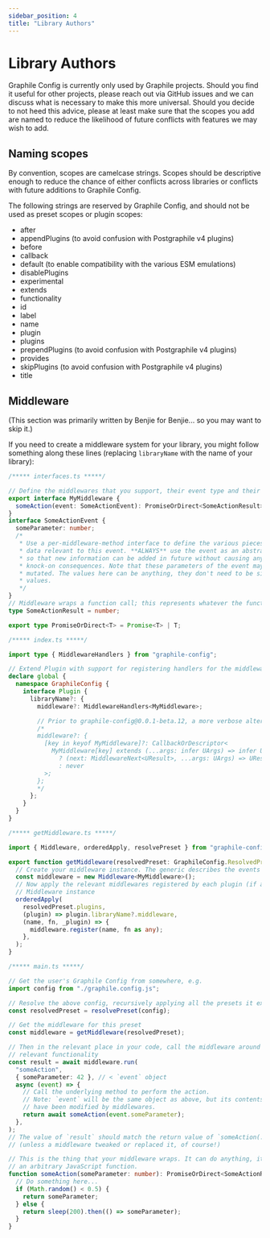 ```yaml
---
sidebar_position: 4
title: "Library Authors"
---
```


# Library Authors

Graphile Config is currently only used by Graphile projects. Should you find it
useful for other projects, please reach out via GitHub issues and we can discuss
what is necessary to make this more universal. Should you decide to not heed
this advice, please at least make sure that the scopes you add are named to
reduce the likelihood of future conflicts with features we may wish to add.

## Naming scopes

By convention, scopes are camelcase strings. Scopes should be descriptive enough
to reduce the chance of either conflicts across libraries or conflicts with
future additions to Graphile Config.

The following strings are reserved by Graphile Config, and should not be used as
preset scopes or plugin scopes:

- after
- appendPlugins (to avoid confusion with Postgraphile v4 plugins)
- before
- callback
- default (to enable compatibility with the various ESM emulations)
- disablePlugins
- experimental
- extends
- functionality
- id
- label
- name
- plugin
- plugins
- prependPlugins (to avoid confusion with Postgraphile v4 plugins)
- provides
- skipPlugins (to avoid confusion with Postgraphile v4 plugins)
- title

## Middleware

(This section was primarily written by Benjie for Benjie... so you may want to
skip it.)

If you need to create a middleware system for your library, you might follow
something along these lines (replacing `libraryName` with the name of your
library):

```ts
/***** interfaces.ts *****/

// Define the middlewares that you support, their event type and their return type
export interface MyMiddleware {
  someAction(event: SomeActionEvent): PromiseOrDirect<SomeActionResult>;
}
interface SomeActionEvent {
  someParameter: number;
  /*
   * Use a per-middleware-method interface to define the various pieces of
   * data relevant to this event. **ALWAYS** use the event as an abstraction
   * so that new information can be added in future without causing any
   * knock-on consequences. Note that these parameters of the event may be
   * mutated. The values here can be anything, they don't need to be simple
   * values.
   */
}
// Middleware wraps a function call; this represents whatever the function returns
type SomeActionResult = number;

export type PromiseOrDirect<T> = Promise<T> | T;

/***** index.ts *****/

import type { MiddlewareHandlers } from "graphile-config";

// Extend Plugin with support for registering handlers for the middleware activities:
declare global {
  namespace GraphileConfig {
    interface Plugin {
      libraryName?: {
        middleware?: MiddlewareHandlers<MyMiddleware>;

        // Prior to graphile-config@0.0.1-beta.12, a more verbose alternative was required:
        /*
        middleware?: {
          [key in keyof MyMiddleware]?: CallbackOrDescriptor<
            MyMiddleware[key] extends (...args: infer UArgs) => infer UResult
              ? (next: MiddlewareNext<UResult>, ...args: UArgs) => UResult
              : never
          >;
        };
        */
      };
    }
  }
}

/***** getMiddleware.ts *****/

import { Middleware, orderedApply, resolvePreset } from "graphile-config";

export function getMiddleware(resolvedPreset: GraphileConfig.ResolvedPreset) {
  // Create your middleware instance. The generic describes the events supported
  const middleware = new Middleware<MyMiddleware>();
  // Now apply the relevant middlewares registered by each plugin (if any) to the
  // Middleware instance
  orderedApply(
    resolvedPreset.plugins,
    (plugin) => plugin.libraryName?.middleware,
    (name, fn, _plugin) => {
      middleware.register(name, fn as any);
    },
  );
}

/***** main.ts *****/

// Get the user's Graphile Config from somewhere, e.g.
import config from "./graphile.config.js";

// Resolve the above config, recursively applying all the presets it extends from
const resolvedPreset = resolvePreset(config);

// Get the middleware for this preset
const middleware = getMiddleware(resolvedPreset);

// Then in the relevant place in your code, call the middleware around the
// relevant functionality
const result = await middleware.run(
  "someAction",
  { someParameter: 42 }, // < `event` object
  async (event) => {
    // Call the underlying method to perform the action.
    // Note: `event` will be the same object as above, but its contents may
    // have been modified by middlewares.
    return await someAction(event.someParameter);
  },
);
// The value of `result` should match the return value of `someAction(...)`
// (unless a middleware tweaked or replaced it, of course!)

// This is the thing that your middleware wraps. It can do anything, it's just
// an arbitrary JavaScript function.
function someAction(someParameter: number): PromiseOrDirect<SomeActionResult> {
  // Do something here...
  if (Math.random() < 0.5) {
    return someParameter;
  } else {
    return sleep(200).then(() => someParameter);
  }
}
```
